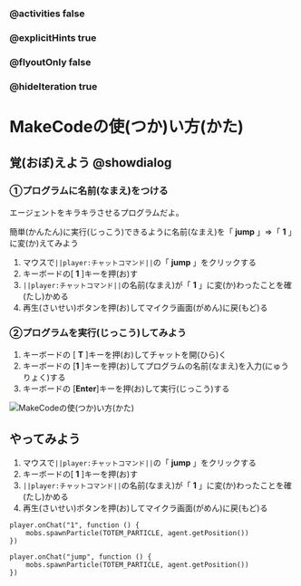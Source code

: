 ### @activities false
### @explicitHints true
### @flyoutOnly false 
### @hideIteration true

# MakeCodeの使(つか)い方(かた)
<!-- ====================== -->
##  覚(おぼ)えよう @showdialog
### ①プログラムに名前(なまえ)をつける
エージェントをキラキラさせるプログラムだよ。

簡単(かんたん)に実行(じっこう)できるように名前(なまえ)を「 **jump** 」⇒「 **1** 」に変(か)えてみよう
1. マウスで``||player:チャットコマンド||``の「 **jump** 」をクリックする
1. キーボードの[ **1** ]キーを押(お)す
1. ``||player:チャットコマンド||``の名前(なまえ)が「 **1** 」に変(か)わったことを確(たし)かめる
1. 再生(さいせい)ボタンを押(お)してマイクラ画面(がめん)に戻(もど)る

### ②プログラムを実行(じっこう)してみよう
1. キーボードの [ **T** ]キーを押(お)してチャットを開(ひら)く
1. キーボードの [**1** ]キーを押(お)してプログラムの名前(なまえ)を入力(にゅうりょく)する
1. キーボードの [**Enter**]キーを押(お)して実行(じっこう)する

![MakeCodeの使(つか)い方(かた)](https://raw.githubusercontent.com/yutari-club/mctuto/refs/heads/master/block/world01/level01/welcome.webp)

## やってみよう
1. マウスで``||player:チャットコマンド||``の「 **jump** 」をクリックする
1. キーボードの[ **1** ]キーを押(お)す
1. ``||player:チャットコマンド||``の名前(なまえ)が「 **1** 」に変(か)わったことを確(たし)かめる
1. 再生(さいせい)ボタンを押(お)してマイクラ画面(がめん)に戻(もど)る
```blocks
player.onChat("1", function () {
    mobs.spawnParticle(TOTEM_PARTICLE, agent.getPosition())
})
```


```template
player.onChat("jump", function () {
    mobs.spawnParticle(TOTEM_PARTICLE, agent.getPosition())
})
```
